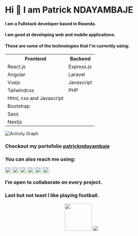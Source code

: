 <h1>Hi 👋 I am Patrick NDAYAMBAJE</h1>
<h4>I am a Fullstack developer based in Rwanda.<h4>
<h4>I am good at developing web and mobile applications.</h4>
<h4>These are some of the technologies that I'm currently using: </h4> 
<table>
<tr>
<th>Frontend</th>
<th>Backend</th>
</tr>
<tr>
<td>React.js</td>
<td>Express.js</td>
</tr>
<tr>
<td>Angular</td>
<td>Laravel</td>
</tr>
<tr><td>Vuejs</td>
<td>Javascript</td>
<tr>
<tr>
<td>Tailwindcss</td>
<td>PHP                 </td>
<tr>
<tr><td>Html, css and Javascript</td>
<td></td>
<tr>
<tr>
<td>Bootstrap</td>
<td></td>
</tr>
<tr><td>Sass</td>
<td></td>
<tr>
<tr><td>Nextjs</td>
<td></td>
<tr>
</table>

![Activity Graph](https://activity-graph.herokuapp.com/graph?username=patrick-n4&theme=github&hide_border=true&bg_color=0d1117&area_color=1f6fea&line=38d252&point=1f6fea&color=fefefe)
<h3>Checkout my portofolio <a href="https://www.patrickndayambaje.me" target="_blank">patrickndayambaje</a></h3>

<h3> You can also reach me using: </h3>
<a target="_blank" href="https://www.linkedin.com/in/ndayambaje-patrick-90737022b/">
  <img align="left" alt="LinkdeIN" width="22px" src="https://cdn.jsdelivr.net/npm/simple-icons@v3/icons/linkedin.svg" />
</a>
<a target="_blank" href="https://api.whatsapp.com/send?phone=250786267979">
  <img align="left" alt="Whatsapp" width="22px" src="https://cdn.jsdelivr.net/npm/simple-icons@v3/icons/whatsapp.svg" />
</a>
<a target="_blank" href="https://www.instagram.com/patrickndayambaje1/">
  <img align="left" alt="Instagram" width="22px" src="https://cdn.jsdelivr.net/npm/simple-icons@v3/icons/instagram.svg" />
</a>
<a target="_blank" href="https://dev.to/patrickn4">
  <img align="left" alt="Devto" width="22px" src="https://cdn.jsdelivr.net/npm/simple-icons@v3/icons/dev-dot-to.svg" />
</a>
<a target="_blank" href="mailto:patrickndayambaje4@gmail.com">
  <img align="left" alt="Gmail" width="22px" src="https://cdn.jsdelivr.net/npm/simple-icons@v3/icons/gmail.svg" />
</a>
<a target="_blank" href="https://www.facebook.com/profile.php?id=100076022093184">
  <img align="left" alt="Facebook" width="22px" src="https://cdn.jsdelivr.net/npm/simple-icons@v3/icons/facebook.svg" />
</a>
<br>
<h3>I’m open to collaborate on every project.</h3>
<h3>Last but not least I like playing football.</h3>

<div align="center">
<img src="https://raw.githubusercontent.com/patrick-n4/patrick-n4/d46037d61ec3f7cae5068d086a4318aa7164633d/logos/logo.svg" width="90" height="90">
<img src="https://raw.githubusercontent.com/patrick-n4/patrick-n4/d46037d61ec3f7cae5068d086a4318aa7164633d/logos/waves.svg" >
</div>
<!--
**patrick-n4/patrick-n4** is a ✨ _special_ ✨ repository because its `README.md` (this file) appears on your GitHub profile.

Here are some ideas to get you started:

- 🔭 I’m currently working on ...
- 🌱 I’m currently learning ...
- 👯 I’m looking to collaborate on ...
- 🤔 I’m looking for help with ...
- 💬 Ask me about ...
- 📫 How to reach me: ...
- 😄 Pronouns: ...
- ⚡ Fun fact: ...
-->

<!--
**patrick-n4/patrick-n4** is a ✨ _special_ ✨ repository because its `README.md` (this file) appears on your GitHub profile.

Here are some ideas to get you started:

- 🔭 I’m currently working on ...
- 🌱 I’m currently learning ...
- 👯 I’m looking to collaborate on ...
- 🤔 I’m looking for help with ...
- 💬 Ask me about ...
- 📫 How to reach me: ...
- 😄 Pronouns: ...
- ⚡ Fun fact: ...
-->
